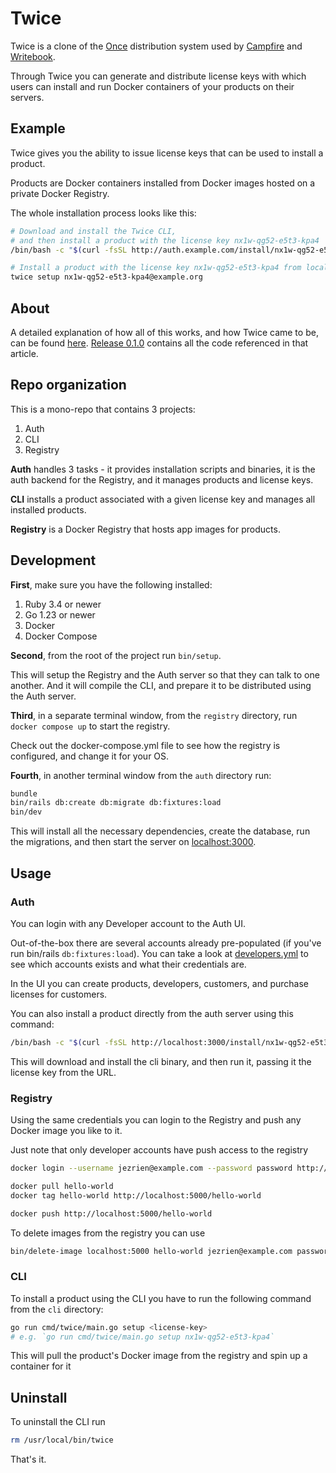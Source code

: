 # Twice

Twice is a clone of the [Once](https://once.com) distribution system 
used by [Campfire](https://once.com/campfire) and [Writebook](https://once.com/writebook).

Through Twice you can generate and distribute license keys with which
users can install and run Docker containers of your products on their servers.

## Example

Twice gives you the ability to issue license keys
that can be used to install a product.

Products are Docker containers installed from Docker images hosted on a 
private Docker Registry.

The whole installation process looks like this:

```bash
# Download and install the Twice CLI, 
# and then install a product with the license key nx1w-qg52-e5t3-kpa4
/bin/bash -c "$(curl -fsSL http://auth.example.com/install/nx1w-qg52-e5t3-kpa4)"

# Install a product with the license key nx1w-qg52-e5t3-kpa4 from localhost:3000
twice setup nx1w-qg52-e5t3-kpa4@example.org
```

## About

A detailed explanation of how all of this works, and how Twice came to be, can be found [here](https://stanko.io/building-twice-a-clone-of-once-gJKxLYCe26Ak).
[Release 0.1.0](https://github.com/monorkin/twice/releases/tag/0.1.0) contains all the code referenced in that article.

## Repo organization
This is a mono-repo that contains 3 projects:
1. Auth
2. CLI
3. Registry

**Auth** handles 3 tasks - it provides installation scripts and binaries, it is the 
auth backend for the Registry, and it manages products and license keys.

**CLI** installs a product associated with a given license key and manages all installed products.

**Registry** is a Docker Registry that hosts app images for products.

## Development

**First**, make sure you have the following installed:
1. Ruby 3.4 or newer
2. Go 1.23 or newer
3. Docker
4. Docker Compose

**Second**, from the root of the project run `bin/setup`.

This will setup the Registry and the Auth server so that they can talk to one another.
And it will compile the CLI, and prepare it to be distributed using the Auth server.

**Third**, in a separate terminal window, from the `registry` directory,
run `docker compose up` to start the registry.

Check out the docker-compose.yml file to see how the registry is configured, and 
change it for your OS.

**Fourth**, in another terminal window from the `auth` directory run:

```bash
bundle
bin/rails db:create db:migrate db:fixtures:load
bin/dev
```

This will install all the necessary dependencies, create the database, run the migrations,
and then start the server on [localhost:3000](http://localhost:3000).

## Usage

### Auth
You can login with any Developer account to the Auth UI.

Out-of-the-box there are several accounts already pre-populated
(if you've run bin/rails `db:fixtures:load`). You can take a look
at [developers.yml](auth/db/fixtures/developers.yml) to see which
accounts exists and what their credentials are.

In the UI you can create products, developers, customers, and
purchase licenses for customers.

You can also install a product directly from the auth server using this command:

```bash
/bin/bash -c "$(curl -fsSL http://localhost:3000/install/nx1w-qg52-e5t3-kpa4)"
```

This will download and install the cli binary, and then run it, passing it
the license key from the URL.

### Registry

Using the same credentials you can login to the Registry and
push any Docker image you like to it.

Just note that only developer accounts have push access to the registry

```bash
docker login --username jezrien@example.com --password password http://localhost:5000

docker pull hello-world
docker tag hello-world http://localhost:5000/hello-world

docker push http://localhost:5000/hello-world
```

To delete images from the registry you can use

```bash
bin/delete-image localhost:5000 hello-world jezrien@example.com password
```

### CLI

To install a product using the CLI you have to run the following command from the `cli` directory:

```bash
go run cmd/twice/main.go setup <license-key>
# e.g. `go run cmd/twice/main.go setup nx1w-qg52-e5t3-kpa4`
```

This will pull the product's Docker image from the registry and spin up a container for it
## Uninstall

To uninstall the CLI run

```bash
rm /usr/local/bin/twice
```

That's it.

